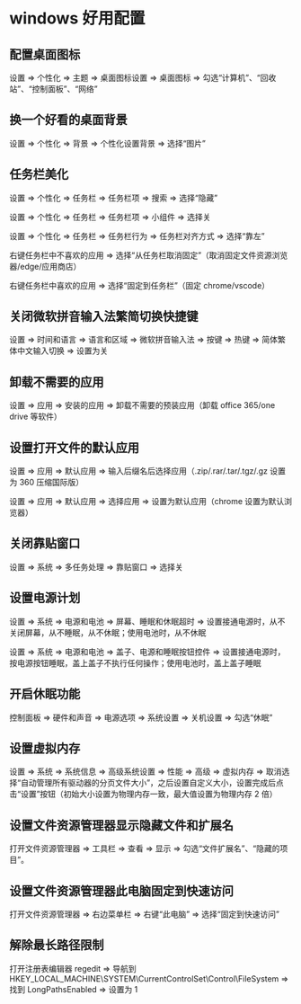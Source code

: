# windows 好用配置

## 配置桌面图标

设置 => 个性化 => 主题 => 桌面图标设置 => 桌面图标 => 勾选“计算机”、“回收站”、“控制面板”、“网络”

## 换一个好看的桌面背景

设置 => 个性化 => 背景 => 个性化设置背景 => 选择“图片”

## 任务栏美化

设置 => 个性化 => 任务栏 => 任务栏项 => 搜索 => 选择“隐藏”

设置 => 个性化 => 任务栏 => 任务栏项 => 小组件 => 选择关

设置 => 个性化 => 任务栏 => 任务栏行为 => 任务栏对齐方式 => 选择“靠左”

右键任务栏中不喜欢的应用 => 选择“从任务栏取消固定”（取消固定文件资源浏览器/edge/应用商店）

右键任务栏中喜欢的应用 => 选择“固定到任务栏”（固定 chrome/vscode）

## 关闭微软拼音输入法繁简切换快捷键

设置 => 时间和语言 => 语言和区域 => 微软拼音输入法 => 按键 => 热键 => 简体繁体中文输入切换 => 设置为关

## 卸载不需要的应用

设置 => 应用 => 安装的应用 => 卸载不需要的预装应用（卸载 office 365/one drive 等软件）

## 设置打开文件的默认应用

设置 => 应用 => 默认应用 => 输入后缀名后选择应用（.zip/.rar/.tar/.tgz/.gz 设置为 360 压缩国际版）

设置 => 应用 => 默认应用 => 选择应用 => 设置为默认应用（chrome 设置为默认浏览器）

## 关闭靠贴窗口

设置 => 系统 => 多任务处理 => 靠贴窗口 => 选择关

## 设置电源计划

设置 => 系统 => 电源和电池 => 屏幕、睡眠和休眠超时 => 设置接通电源时，从不关闭屏幕，从不睡眠，从不休眠；使用电池时，从不休眠

设置 => 系统 => 电源和电池 => 盖子、电源和睡眠按钮控件 => 设置接通电源时，按电源按钮睡眠，盖上盖子不执行任何操作；使用电池时，盖上盖子睡眠

## 开启休眠功能

控制面板 => 硬件和声音 => 电源选项 => 系统设置 => 关机设置 => 勾选“休眠”

## 设置虚拟内存

设置 => 系统 => 系统信息 => 高级系统设置 => 性能 => 高级 => 虚拟内存 => 取消选择“自动管理所有驱动器的分页文件大小”，之后设置自定义大小，设置完成后点击“设置”按钮（初始大小设置为物理内存一致，最大值设置为物理内存 2 倍）

## 设置文件资源管理器显示隐藏文件和扩展名

打开文件资源管理器 => 工具栏 => 查看 => 显示 => 勾选“文件扩展名”、“隐藏的项目”。

## 设置文件资源管理器此电脑固定到快速访问

打开文件资源管理器 => 右边菜单栏 => 右键“此电脑” => 选择“固定到快速访问”

## 解除最长路径限制

打开注册表编辑器 regedit => 导航到 HKEY_LOCAL_MACHINE\SYSTEM\CurrentControlSet\Control\FileSystem => 找到 LongPathsEnabled => 设置为 1
